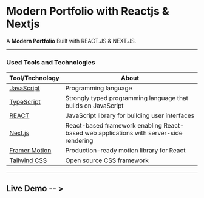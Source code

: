 # Modern Portfolio with Reactjs & Nextjs

A **Modern Portfolio** Built with REACT.JS &amp; NEXT.JS.

---

### Used Tools and Technologies

| Tool/Technology                                 | About                                                                                  |
| ----------------------------------------------- | -------------------------------------------------------------------------------------- |
| [JavaScript](https://www.javascript.com/)       | Programming language                                                                   |
| [TypeScript](https://www.typescriptlang.org/)   | Strongly typed programming language that builds on JavaScript                          |
| [REACT](https://reactjs.org/)                   | JavaScript library for building user interfaces                                        |
| [Next.js](https://nextjs.org/)                  | React-based framework enabling React-based web applications with server-side rendering |
| [Framer Motion](https://www.framer.com/motion/) | Production-ready motion library for React                                              |
| [Tailwind CSS](https://tailwindcss.com/)        | Open source CSS framework                                                              |

---

## Live Demo -- >
